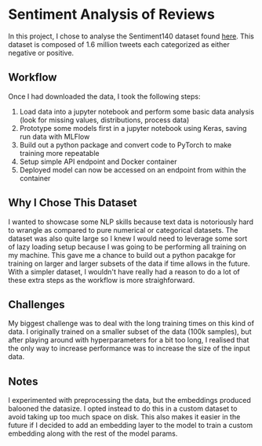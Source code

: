 # Sentiment Analysis of Reviews
In this project, I chose to analyse the Sentiment140 dataset found [here](https://www.kaggle.com/datasets/kazanova/sentiment140). This dataset is composed of 1.6 million tweets each categorized as either negative or positive.
## Workflow
Once I had downloaded the data, I took the following steps:
1. Load data into a jupyter notebook and perform some basic data analysis (look for missing values, distributions, process data)
2. Prototype some models first in a jupyter notebook using Keras, saving run data with MLFlow
3. Build out a python package and convert code to PyTorch to make training more repeatable
4. Setup simple API endpoint and Docker container
5. Deployed model can now be accessed on an endpoint from within the container

## Why I Chose This Dataset
I wanted to showcase some NLP skills because text data is notoriously hard to wrangle as compared to pure numerical or categorical datasets. The dataset was also quite large so I knew I would need to leverage some sort of lazy loading setup because I was going to be performing all training on my machine. This gave me a chance to build out a python pacakge for training on larger and larger subsets of the data if time allows in the future. With a simpler dataset, I wouldn't have really had a reason to do a lot of these extra steps as the workflow is more straighforward.
## Challenges
My biggest challenge was to deal with the long training times on this kind of data. I originally trained on a smaller subset of the data (100k samples), but after playing around with hyperparameters for a bit too long, I realised that the only way to increase performance was to increase the size of the input data. 
## Notes
I experimented with preprocessing the data, but the embeddings produced balooned the datasize. I opted instead to do this in a custom dataset to avoid taking up too much space on disk. This also makes it easier in the future if I decided to add an embedding layer to the model to train a custom embedding along with the rest of the model params.
